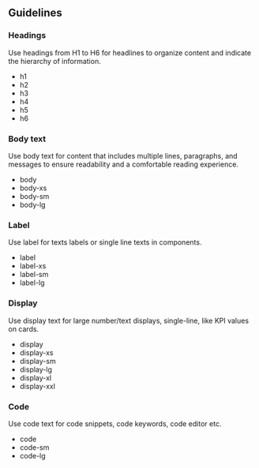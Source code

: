 ## Guidelines

### Headings

Use headings from H1 to H6 for headlines to organize content and indicate the hierarchy of information.

- h1
- h2
- h3
- h4
- h5
- h6

### Body text

Use body text for content that includes multiple lines, paragraphs, and messages to ensure readability and a comfortable reading experience.

- body
- body-xs
- body-sm
- body-lg

### Label

Use label for texts labels or single line texts in components.

- label
- label-xs
- label-sm
- label-lg

### Display

Use display text for large number/text displays, single-line, like KPI values on cards.

- display
- display-xs
- display-sm
- display-lg
- display-xl
- display-xxl

### Code

Use code text for code snippets, code keywords, code editor etc.

- code
- code-sm
- code-lg
